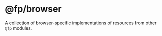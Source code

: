 # @fp/browser

A collection of browser-specific implementations of resources from other `@fp` modules.
